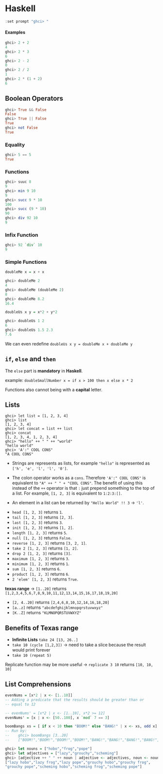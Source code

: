 # Haskell

```Haskell
:set prompt "ghci> "
```

#### Examples
```Haskell
ghci> 2 + 2
4
ghci> 2 * 3
6
ghci> 2 - 2
0
ghci> 2 / 2
1
ghci> 2 * (1 + 2)
6
```

## Boolean Operators
```Haskell
ghci> True && False
False
ghci> True || False
True
ghci> not False
True
```

### Equality
```Haskell
ghci> 5 == 5
True
```

### Functions
```Haskell
ghci> suuc 8
9
ghci> min 9 10
9
ghci> succ 9 * 10
100
ghci> succ (9 * 10)
90
ghci> div 92 10
9
```

### Infix Function
```Haskell
ghci> 92 `div` 10
9
```

### Simple Functions
```Haskell
doubleMe x = x + x

ghci> doubleMe 2
4
ghci> doubleMe (doubleMe 2)
8
ghci> doubleMe 8.2
16.4
```
```Haskell
doubleUs x y = x*2 + y*2

ghci> doubleUs 1 2
6
ghci> doubleUs 1.5 2.3
7.6
```

We can even redefine `doubleUs x y = doubleMe x + doubleMe y`

## `if`, `else` and `then`
The `else` part is __mandatory__ in __Haskell__.

example: `doubleSmallNumber x = if x > 100
                        then x
                        else x * 2`

Functions also cannot being with a __capital__ letter.

## Lists
```
ghci> let list = [1, 2, 3, 4]
ghci> list
[1, 2, 3, 4]
ghci> let concat = list ++ list
ghci> concat
[1, 2, 3, 4, 1, 2, 3, 4]
ghci> "hello" ++ " " ++ "world"
"hello world"
ghci> 'A':" COOL CONS"
"A COOL CONS"
```
* Strings are represents as lists, for example `"hello"` is represented as `['h', 'e', 'l', 'l', '0']`.

* The colon operator works as a `cons`. Therefore `'A':" COOL CONS"` is equivalent to `"A" ++ " " + "COOL CONS"`. The benefit of using this instead of the `++` operator is that `:` just prepend something to the top of a list. For example, `[1, 2, 3]` is equivalent to `1:2:3:[]`.

* An element in a list can be returned by `"Hello World" !! 3` -> `'l'`.


- `head [1, 2, 3]` returns `1`.
- `tail [1, 2, 3]` returns `[2, 3]`.
- `last [1, 2, 3]` returns `3`.
- `init [1, 2, 3]` returns `[1, 2]`.
- `length [1, 2, 3]` returns `5`.
- `null [1, 2, 3]` returns `False`.
- `reverse [1, 2, 3]` returns `[3, 2, 1]`.
- `take 2 [1, 2, 3]` returns `[1, 2]`.
- `drop 2 [1, 2, 3]` returns `[3]`.
- `maximum [1, 2, 3]` returns `3`.
- `minimum [1, 2, 3]` returns `1`.
- `sum [1, 2, 3]` returns `6`.
- `product [1, 2, 3]` returns `6`.
- `2 'elem' [1, 2, 3]` returns `True`.

__texas range__ -> `[1..20]` returns `[1,2,3,4,5,6,7,8,9,10,11,12,13,14,15,16,17,18,19,20]`
- `[2, 4..20]` returns `[2,4,6,8,10,12,14,16,18,20]`
- `[a..z]` returns `"abcdefghijklmnopqrstuvwxyz"`
- `[K..Z]` returns `"KLMNOPQRSTUVWXYZ"`

## Benefits of Texas range
* __Infinite Lists__ `take 24 [13, 26..]`
* `take 10 (cycle [1,2,3])` -> need to take a slice because the result would print forever
* `take 10 (repeat 5)`

Replicate function may be more useful -> `replicate 3 10` returns `[10, 10, 10]`

## List Comprehensions
```Haskell
evenNums = [x*2 | x <- [1..10]]
-- Adding a predicate that the results should be greater than or
-- equal to 12

-- evenNums' = [x*2 | x <- [1..10], x*2 >= 12]
evenNums' = [x | x <- [50..100], x `mod` 7 == 3]

boomBangs xs = [ if x < 10 then "BOOM!" else "BANG!" | x <- xs, odd x]
-- Run by:
--    ghci> boomBangs [3..20]
--    ["BOOM!","BOOM!","BOOM!","BOOM!","BANG!","BANG!","BANG!","BANG!","BANG!"]

ghci> let nouns = ["hobo","frog","pope"]  
ghci> let adjectives = ["lazy","grouchy","scheming"]  
ghci> [adjective ++ " " ++ noun | adjective <- adjectives, noun <- nouns]  
["lazy hobo","lazy frog","lazy pope","grouchy hobo","grouchy frog",  
"grouchy pope","scheming hobo","scheming frog","scheming pope"] 
```
